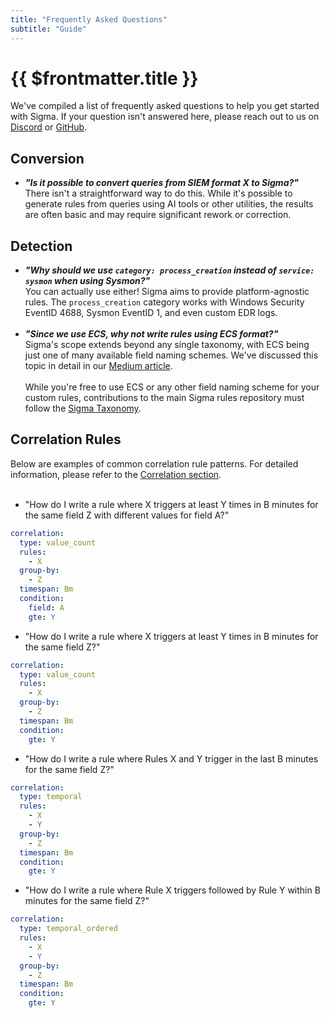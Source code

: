 ```yaml
---
title: "Frequently Asked Questions"
subtitle: "Guide"
---
```


# {{ $frontmatter.title }}

We've compiled a list of frequently asked questions to help you get started with Sigma. If your question isn't answered here, please reach out to us on [Discord](https://discord.gg/kQQBn5W2z5) or [GitHub](https://github.com/SigmaHQ/sigma).

## Conversion

- _**"Is it possible to convert queries from SIEM format X to Sigma?"**_<br />There isn't a straightforward way to do this. While it's possible to generate rules from queries using AI tools or other utilities, the results are often basic and may require significant rework or correction.

## Detection

- _**"Why should we use `category: process_creation` instead of `service: sysmon` when using Sysmon?"**_<br />You can actually use either! Sigma aims to provide platform-agnostic rules. The `process_creation` category works with Windows Security EventID 4688, Sysmon EventID 1, and even custom EDR logs.<br /><br />
- _**"Since we use ECS, why not write rules using ECS format?"**_<br />Sigma's scope extends beyond any single taxonomy, with ECS being just one of many available field naming schemes. We've discussed this topic in detail in our [Medium article](https://blog.sigmahq.io/why-does-sigma-has-its-own-taxonomy-28114c407e0a).<br /><br />While you're free to use ECS or any other field naming scheme for your custom rules, contributions to the main Sigma rules repository must follow the [Sigma Taxonomy](https://github.com/SigmaHQ/sigma-specification/blob/main/appendix/sigma-taxonomy-appendix.md).

## Correlation Rules

Below are examples of common correlation rule patterns. For detailed information, please refer to the [Correlation section](/docs/meta/correlations).<br /><br />

- "How do I write a rule where X triggers at least Y times in B minutes for the same field Z with different values for field A?"

```yaml
correlation:
  type: value_count
  rules:
    - X
  group-by:
    - Z
  timespan: Bm
  condition:
    field: A
    gte: Y
```

- "How do I write a rule where X triggers at least Y times in B minutes for the same field Z?"

```yaml
correlation:
  type: value_count
  rules:
    - X
  group-by:
    - Z
  timespan: Bm
  condition:
    gte: Y
```

- "How do I write a rule where Rules X and Y trigger in the last B minutes for the same field Z?"

```yaml
correlation:
  type: temporal
  rules:
    - X
    - Y
  group-by:
    - Z
  timespan: Bm
  condition:
    gte: Y
```

- "How do I write a rule where Rule X triggers followed by Rule Y within B minutes for the same field Z?"

```yaml
correlation:
  type: temporal_ordered
  rules:
    - X
    - Y
  group-by:
    - Z
  timespan: Bm
  condition:
    gte: Y
```

